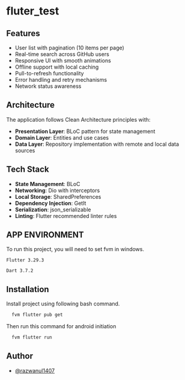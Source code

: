 # fluter_test

## Features

- User list with pagination (10 items per page)
- Real-time search across GitHub users
- Responsive UI with smooth animations
- Offline support with local caching
- Pull-to-refresh functionality
- Error handling and retry mechanisms
- Network status awareness

## Architecture

The application follows Clean Architecture principles with:

- **Presentation Layer**: BLoC pattern for state management
- **Domain Layer**: Entities and use cases
- **Data Layer**: Repository implementation with remote and local data sources

## Tech Stack

- **State Management**: BLoC
- **Networking**: Dio with interceptors
- **Local Storage**: SharedPreferences
- **Dependency Injection**: GetIt
- **Serialization**: json_serializable
- **Linting**: Flutter recommended linter rules


## APP ENVIRONMENT

To run this project, you will need to set fvm in windows. 

`Flutter 3.29.3`

`Dart 3.7.2`


## Installation

Install project using following bash command.

```bash
  fvm flutter pub get
```


Then run this command for android initiation

```bash
  fvm flutter run
```


## Author

- [@razwanul1407](https://github.com/razwanul1407)
